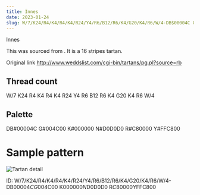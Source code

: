 ```yaml
---
title: Innes
date: 2023-01-24
slug: W/7/K24/R4/K4/R4/K4/R24/Y4/R6/B12/R6/K4/G20/K4/R6/W/4-DB$00004C G$004C00 K$000000 N$D0D0D0 R$C80000 Y$FFC800
---
```

Innes

This was sourced from <no value>.  It is a 16 stripes tartan.

Original link http://www.weddslist.com/cgi-bin/tartans/pg.pl?source=rb

## Thread count
W/7 K24 R4 K4 R4 K4 R24 Y4 R6 B12 R6 K4 G20 K4 R6 W/4

## Palette
DB#00004C G#004C00 K#000000 N#D0D0D0 R#C80000 Y#FFC800

# Sample pattern

![Tartan detail](tartan.png "W/7 K24 R4 K4 R4 K4 R24 Y4 R6 B12 R6 K4 G20 K4 R6 W/4 tartan")

ID: W/7/K24/R4/K4/R4/K4/R24/Y4/R6/B12/R6/K4/G20/K4/R6/W/4-DB$00004C G$004C00 K$000000 N$D0D0D0 R$C80000 Y$FFC800